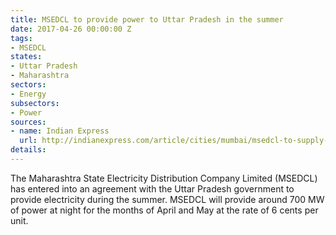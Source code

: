 ```yaml
---
title: MSEDCL to provide power to Uttar Pradesh in the summer
date: 2017-04-26 00:00:00 Z
tags:
- MSEDCL
states:
- Uttar Pradesh
- Maharashtra
sectors:
- Energy
subsectors:
- Power
sources:
- name: Indian Express
  url: http://indianexpress.com/article/cities/mumbai/msedcl-to-supply-power-to-uttar-pradesh-for-two-months-4623013/
details: 
---
```


The Maharashtra State Electricity Distribution Company Limited (MSEDCL) has entered into an agreement with the Uttar Pradesh government to provide electricity during the summer. MSEDCL will provide around 700 MW of power at night for the months of April and May at the rate of 6 cents per unit.
